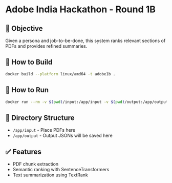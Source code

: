 # Adobe India Hackathon - Round 1B

## 📌 Objective
Given a persona and job-to-be-done, this system ranks relevant sections of PDFs and provides refined summaries.

## 🔧 How to Build

```bash
docker build --platform linux/amd64 -t adobe1b .
```

## 🚀 How to Run

```bash
docker run --rm -v $(pwd)/input:/app/input -v $(pwd)/output:/app/output --network none adobe1b
```

## 📂 Directory Structure

- `/app/input` - Place PDFs here
- `/app/output` - Output JSONs will be saved here

## ✅ Features
- PDF chunk extraction
- Semantic ranking with SentenceTransformers
- Text summarization using TextRank
